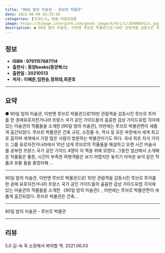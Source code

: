```yaml
---
title: "90일 밤의 미술관 - 루브르 박물관"
date: 2021-06-04 03:35:56
categories: [국내도서, 예술-대중문화]
image: https://bimage.interpark.com/goods_image/6/9/1/1/350086911s.jpg
description: ● 90일 밤의 미술관, 이번엔 루브르 박물관으로!10만 관람객을 감동시킨 루브르 투어를 한 권에유로자전거나라 프랑스 국가 공인 가이드들의 꼼꼼한 감상 가이드유럽 각지에 있는 미술관의 작품들을 소개한 [90일 밤의 미술관], 이번에는 루브르 박물관편이 새롭게 출간되었다. 루브르 박물관
---
```


## **정보**

- **ISBN : 9791157687114**
- **출판사 : 동양books(동양북스)**
- **출판일 : 20210513**
- **저자 : 이혜준,임현승,정희태,최준호**

------



## **요약**

●  90일 밤의 미술관, 이번엔 루브르 박물관으로!10만 관람객을 감동시킨 루브르 투어를 한 권에유로자전거나라 프랑스 국가 공인 가이드들의 꼼꼼한 감상 가이드유럽 각지에 있는 미술관의 작품들을 소개한 [90일 밤의 미술관], 이번에는 루브르 박물관편이 새롭게 출간되었다. 루브르 박물관은 건축 규모, 소장품 수, 역사 등 모든 부문에서 세계 최고로 꼽히며 세계에서 가장 많은 사람이 방문하는 박물관이기도 하다. 국내 최초 지식 가이드 그룹 유로자전거나라에서 10년 넘게 루브르의 작품들을 해설하고 오랜 시간 미술사를 공부한 프랑스 국가 공인 가이드 4명이 이 책을 위해 모였다. 그동안 엄선해서 소개해온 작품들은 물론, 시간이 부족한 여행객들은 보기 어렵지만 놓치기 아까운 보석 같은 작품과 유물 들을 총망라해 ...

------

90일 밤의 미술관, 이번엔 루브르 박물관으로!
10만 관람객을 감동시킨 루브르 투어를 한 권에
유로자전거나라 프랑스 국가 공인 가이드들의 꼼꼼한 감상 가이드유럽 각지에 있는 미술관의 작품들을 소개한 《90일 밤의 미술관》, 이번에는 루브르 박물관편이 새롭게 출간되었다. 루브르 박물관은 건축... 

------


90일 밤의 미술관 - 루브르 박물관 

------


## **리뷰** 

5.0 김-숙 꼭 소장해서 봐야할 책.  2021.06.03 <br/>